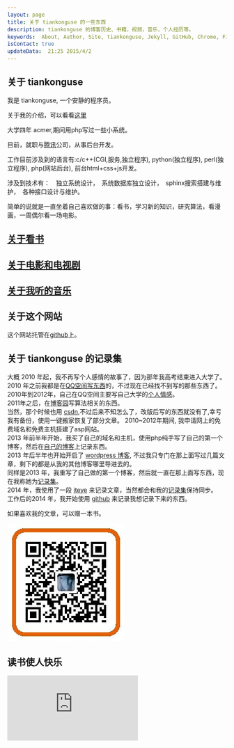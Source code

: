 ```yaml
---
layout: page
title: 关于 tiankonguse 的一些东西
description: tiankonguse 的博客历史、书籍，视频，音乐，个人经历等。  
keywords:  About, Author, Site, tiankonguse, Jekyll, GitHub, Chrome, Firefox, Safari, IE, MS, Contact, Change, Log, SEO
isContact: true
updateData:  21:25 2015/4/2
---
```


## 关于 tiankonguse

我是 tiankonguse, 一个安静的程序员。  

关于我的介绍，可以看看[这里][lab-kirichik]  

大学四年 acmer,期间用php写过一些小系统。  


目前，就职与[腾讯][tencent]公司，从事后台开发。  

工作目前涉及到的语言有:c/c++(CGI,服务,独立程序), python(独立程序), perl(独立程序), php(网站后台), 前台html+css+js开发。  

涉及到技术有：　独立系统设计，　系统数据库独立设计，　sphinx搜索搭建与维护，　各种接口设计与维护。  




简单的说就是一直坐着自己喜欢做的事：看书，学习新的知识，研究算法，看漫画，一周偶尔看一场电影。



## [关于看书](/book.html)


## [关于电影和电视剧](/video.html)


## [关于我听的音乐](/music.html)


## 关于这个网站

这个网站托管在[github][github-tiankonguse]上。   


## 关于 tiankonguse 的记录集

大概 2010 年起，我不再写个人感情的故事了，因为那年我高考结束进入大学了。    
2010 年之前我都是在[QQ空间写东西][qzone]的，不过现在已经找不到写的那些东西了。    
2010年到2012年，自己在QQ空间主要写自己大学的[个人情感][qzone]。    
2011年之后，在[博客园][cnblogs]写算法相关的东西。    
当然，那个时候也用 [csdn][],不过后来不知怎么了，改版后写的东西就没有了,幸亏我有备份，使用一键搬家恢复了部分文章。 
2010~2012年期间, 我申请网上的免费域名和免费主机搭建了asp网站。  
2013 年前半年开始，我买了自己的域名和主机，使用php纯手写了自己的第一个博客，然后在[自己的博客][firstblog]上记录东西。    
2013 年后半年也开始开启了 [wordpress 博客][wordpress], 不过我只专门在那上面写过几篇文章，剩下的都是从我的其他博客哪里导进去的。    
同样是2013 年，我重写了自己做的第一个博客，然后就一直在那上面写东西，现在我称她为[记录集][record]。    
2014 年，我使用了一段 [iteye][] 来记录文章，当然都会和我的[记录集][record]保持同步。    
工作后的2014 年，我开始使用 [github][] 来记录我想记录下来的东西。    


如果喜欢我的文章，可以赠一本书。

![zhifubao_code][]



## 读书使人快乐

![book-list][]



[zhifubao_code]: /images/zhifubao_code.jpg
[5a55f12fd7055f54d7060400]: http://user.qzone.qq.com/804345178/mood/5a55f12fd7055f54d7060400.1
[book-list]: http://tiankonguse.com/lab/cloudLink/baidupan.php?url=/1915453531/430766252.png
[qzone-china-people]: http://user.qzone.qq.com/804345178/mood/5a55f12f770d55540bcc0300.
[github-tiankonguse]: https://github.com/tiankonguse/tiankonguse.github.io
[Computer-Parables-Enlightenment-in-the-Information-Age]: http://github.tiankonguse.com/blog/2014/11/01/Computer-Parables-Enlightenment-in-the-Information-Age/
[the-ten-of-programming]: http://github.tiankonguse.com/blog/2014/10/31/the-ten-of-programming/
[the-tao-of-programming]: http://github.tiankonguse.com/blog/2014/10/29/the-tao-of-programming/
[csdn]: http://blog.csdn.net/tiankonguse
[github]: http://github.tiankonguse.com/
[iteye]: http://tiankonguse.iteye.com/
[record]: http://tiankonguse.com/record/
[wordpress]: http://tiankonguse.com/blog/
[firstblog]: http://tiankonguse.com/firstblog/
[cnblogs]: http://www.cnblogs.com/tiankonguse/
[qzone]: http://user.qzone.qq.com/804345178/
[On-Top-of-Tides]: http://github.tiankonguse.com/blog/2014/10/22/On-Top-of-Tides/
[lab-kirichik]: http://tiankonguse.com/lab/kirichik/
[douban-Learning-SQL]: http://book.douban.com/subject/4872454/
[douban-High-Performance-MySQL-3rd]: http://book.douban.com/subject/23008813/
[douban-MySQL-High-Availability]: http://book.douban.com/subject/6847455/
[douban-SQL-Antipatterns]: http://book.douban.com/subject/6800774/
[douban-mysql-3729677]: http://book.douban.com/subject/3729677/
[tencent]: http://tencent.com/
